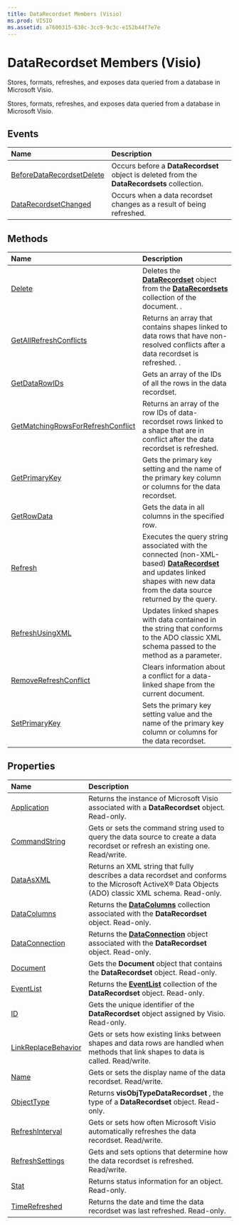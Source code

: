 ```yaml
---
title: DataRecordset Members (Visio)
ms.prod: VISIO
ms.assetid: a7600315-638c-3cc9-9c3c-e152b44f7e7e
---
```



# DataRecordset Members (Visio)
Stores, formats, refreshes, and exposes data queried from a database in Microsoft Visio.

Stores, formats, refreshes, and exposes data queried from a database in Microsoft Visio.


## Events



|**Name**|**Description**|
|:-----|:-----|
|[BeforeDataRecordsetDelete](datarecordset-beforedatarecordsetdelete-event-visio.md)|Occurs before a  **DataRecordset** object is deleted from the **DataRecordsets** collection.|
|[DataRecordsetChanged](datarecordset-datarecordsetchanged-event-visio.md)|Occurs when a data recordset changes as a result of being refreshed.|

## Methods



|**Name**|**Description**|
|:-----|:-----|
|[Delete](datarecordset-delete-method-visio.md)|Deletes the  **[DataRecordset](datarecordset-object-visio.md)** object from the **[DataRecordsets](datarecordsets-object-visio.md)** collection of the document. .|
|[GetAllRefreshConflicts](datarecordset-getallrefreshconflicts-method-visio.md)|Returns an array that contains shapes linked to data rows that have non-resolved conflicts after a data recordset is refreshed. .|
|[GetDataRowIDs](datarecordset-getdatarowids-method-visio.md)|Gets an array of the IDs of all the rows in the data recordset.|
|[GetMatchingRowsForRefreshConflict](datarecordset-getmatchingrowsforrefreshconflict-method-visio.md)|Returns an array of the row IDs of data-recordset rows linked to a shape that are in conflict after the data recordset is refreshed.|
|[GetPrimaryKey](datarecordset-getprimarykey-method-visio.md)|Gets the primary key setting and the name of the primary key column or columns for the data recordset.|
|[GetRowData](datarecordset-getrowdata-method-visio.md)|Gets the data in all columns in the specified row.|
|[Refresh](datarecordset-refresh-method-visio.md)|Executes the query string associated with the connected (non-XML-based)  **[DataRecordset](datarecordset-object-visio.md)** and updates linked shapes with new data from the data source returned by the query.|
|[RefreshUsingXML](datarecordset-refreshusingxml-method-visio.md)|Updates linked shapes with data contained in the string that conforms to the ADO classic XML schema passed to the method as a parameter.|
|[RemoveRefreshConflict](datarecordset-removerefreshconflict-method-visio.md)|Clears information about a conflict for a data-linked shape from the current document.|
|[SetPrimaryKey](datarecordset-setprimarykey-method-visio.md)|Sets the primary key setting value and the name of the primary key column or columns for the data recordset.|

## Properties



|**Name**|**Description**|
|:-----|:-----|
|[Application](datarecordset-application-property-visio.md)|Returns the instance of Microsoft Visio associated with a  **DataRecordset** object. Read-only.|
|[CommandString](datarecordset-commandstring-property-visio.md)|Gets or sets the command string used to query the data source to create a data recordset or refresh an existing one. Read/write.|
|[DataAsXML](datarecordset-dataasxml-property-visio.md)|Returns an XML string that fully describes a data recordset and conforms to the Microsoft ActiveX® Data Objects (ADO) classic XML schema. Read-only.|
|[DataColumns](datarecordset-datacolumns-property-visio.md)|Returns the  **[DataColumns](datacolumns-object-visio.md)** collection associated with the **DataRecordset** object. Read-only.|
|[DataConnection](datarecordset-dataconnection-property-visio.md)|Returns the  **[DataConnection](dataconnection-object-visio.md)** object associated with the **DataRecordset** object. Read-only.|
|[Document](datarecordset-document-property-visio.md)|Gets the  **Document** object that contains the **DataRecordset** object. Read-only.|
|[EventList](datarecordset-eventlist-property-visio.md)|Returns the  **[EventList](eventlist-object-visio.md)** collection of the **DataRecordset** object. Read-only.|
|[ID](datarecordset-id-property-visio.md)|Gets the unique identifier of the  **DataRecordset** object assigned by Visio. Read-only.|
|[LinkReplaceBehavior](datarecordset-linkreplacebehavior-property-visio.md)|Gets or sets how existing links between shapes and data rows are handled when methods that link shapes to data is called. Read/write.|
|[Name](datarecordset-name-property-visio.md)|Gets or sets the display name of the data recordset. Read/write.|
|[ObjectType](datarecordset-objecttype-property-visio.md)|Returns  **visObjTypeDataRecordset** , the type of a **DataRecordset** object. Read-only.|
|[RefreshInterval](datarecordset-refreshinterval-property-visio.md)|Gets or sets how often Microsoft Visio automatically refreshes the data recordset. Read/write.|
|[RefreshSettings](datarecordset-refreshsettings-property-visio.md)|Gets and sets options that determine how the data recordset is refreshed. Read/write.|
|[Stat](datarecordset-stat-property-visio.md)|Returns status information for an object. Read-only.|
|[TimeRefreshed](datarecordset-timerefreshed-property-visio.md)|Returns the date and time the data recordset was last refreshed. Read-only.|

